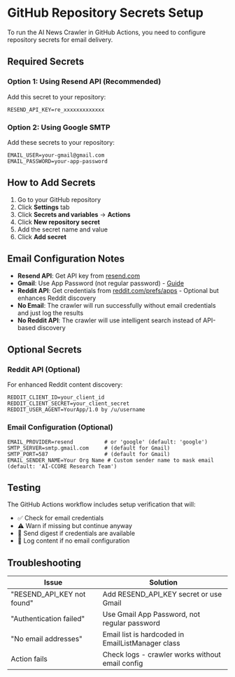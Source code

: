 # GitHub Repository Secrets Setup

To run the AI News Crawler in GitHub Actions, you need to configure repository secrets for email delivery.

## Required Secrets

### Option 1: Using Resend API (Recommended)
Add this secret to your repository:

```
RESEND_API_KEY=re_xxxxxxxxxxxxx
```

### Option 2: Using Google SMTP
Add these secrets to your repository:

```
EMAIL_USER=your-gmail@gmail.com
EMAIL_PASSWORD=your-app-password
```

## How to Add Secrets

1. Go to your GitHub repository
2. Click **Settings** tab
3. Click **Secrets and variables** → **Actions**
4. Click **New repository secret**
5. Add the secret name and value
6. Click **Add secret**

## Email Configuration Notes

- **Resend API**: Get API key from [resend.com](https://resend.com)
- **Gmail**: Use App Password (not regular password) - [Guide](https://support.google.com/accounts/answer/185833)
- **Reddit API**: Get credentials from [reddit.com/prefs/apps](https://reddit.com/prefs/apps) - Optional but enhances Reddit discovery
- **No Email**: The crawler will run successfully without email credentials and just log the results
- **No Reddit API**: The crawler will use intelligent search instead of API-based discovery

## Optional Secrets

### Reddit API (Optional)
For enhanced Reddit content discovery:

```
REDDIT_CLIENT_ID=your_client_id
REDDIT_CLIENT_SECRET=your_client_secret
REDDIT_USER_AGENT=YourApp/1.0 by /u/username
```

### Email Configuration (Optional)
```
EMAIL_PROVIDER=resend          # or 'google' (default: 'google')
SMTP_SERVER=smtp.gmail.com     # (default for Gmail)
SMTP_PORT=587                  # (default for Gmail)
EMAIL_SENDER_NAME=Your Org Name # Custom sender name to mask email (default: 'AI-CCORE Research Team')
```

## Testing

The GitHub Actions workflow includes setup verification that will:
- ✅ Check for email credentials
- ⚠️ Warn if missing but continue anyway
- 📧 Send digest if credentials are available
- 📄 Log content if no email configuration

## Troubleshooting

| Issue | Solution |
|-------|----------|
| "RESEND_API_KEY not found" | Add RESEND_API_KEY secret or use Gmail |
| "Authentication failed" | Use Gmail App Password, not regular password |
| "No email addresses" | Email list is hardcoded in EmailListManager class |
| Action fails | Check logs - crawler works without email config | 